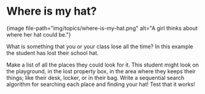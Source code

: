 # Where is my hat?

{image file-path="img/topics/where-is-my-hat.png" alt="A girl thinks about where her hat could be."}

What is something that you or your class lose all the time?
In this example the student has lost their school hat.

Make a list of all the places they could look for it.
This student might look on the playground, in the lost property box, in the area where they keeps their things; like their desk, locker, or in their bag.
Write a sequential search algorithm for searching each place and finding your hat!
Test that it works!
